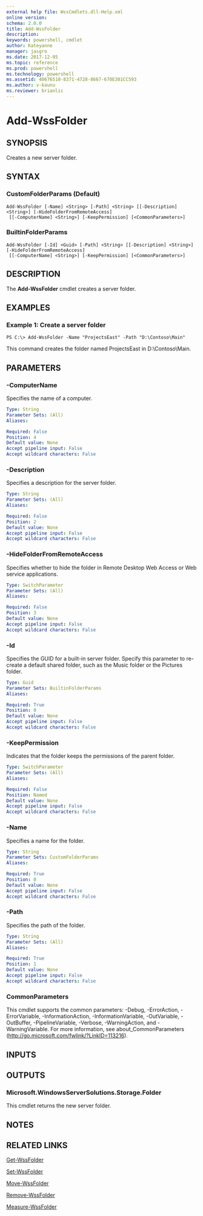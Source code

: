 ```yaml
---
external help file: WssCmdlets.dll-Help.xml
online version: 
schema: 2.0.0
title: Add-WssFolder
description: 
keywords: powershell, cmdlet
author: Kateyanne
manager: jasgro
ms.date: 2017-12-05
ms.topic: reference
ms.prod: powershell
ms.technology: powershell
ms.assetid: 40676510-8371-4728-8667-670E301CC593
ms.author: v-kaunu
ms.reviewer: brianlic
---
```


# Add-WssFolder

## SYNOPSIS
Creates a new server folder.

## SYNTAX

### CustomFolderParams (Default)
```
Add-WssFolder [-Name] <String> [-Path] <String> [[-Description] <String>] [-HideFolderFromRemoteAccess]
 [[-ComputerName] <String>] [-KeepPermission] [<CommonParameters>]
```

### BuiltinFolderParams
```
Add-WssFolder [-Id] <Guid> [-Path] <String> [[-Description] <String>] [-HideFolderFromRemoteAccess]
 [[-ComputerName] <String>] [-KeepPermission] [<CommonParameters>]
```

## DESCRIPTION
The **Add-WssFolder** cmdlet creates a server folder.

## EXAMPLES

### Example 1: Create a server folder
```
PS C:\> Add-WssFolder -Name "ProjectsEast" -Path "D:\Contoso\Main"
```

This command creates the folder named ProjectsEast in D:\Contoso\Main.

## PARAMETERS

### -ComputerName
Specifies the name of a computer.

```yaml
Type: String
Parameter Sets: (All)
Aliases: 

Required: False
Position: 4
Default value: None
Accept pipeline input: False
Accept wildcard characters: False
```

### -Description
Specifies a description for the server folder.

```yaml
Type: String
Parameter Sets: (All)
Aliases: 

Required: False
Position: 2
Default value: None
Accept pipeline input: False
Accept wildcard characters: False
```

### -HideFolderFromRemoteAccess
Specifies whether to hide the folder in Remote Desktop Web Access or Web service applications.

```yaml
Type: SwitchParameter
Parameter Sets: (All)
Aliases: 

Required: False
Position: 3
Default value: None
Accept pipeline input: False
Accept wildcard characters: False
```

### -Id
Specifies the GUID for a built-in server folder.
Specify this parameter to re-create a default shared folder, such as the Music folder or the Pictures folder.

```yaml
Type: Guid
Parameter Sets: BuiltinFolderParams
Aliases: 

Required: True
Position: 0
Default value: None
Accept pipeline input: False
Accept wildcard characters: False
```

### -KeepPermission
Indicates that the folder keeps the permissions of the parent folder.

```yaml
Type: SwitchParameter
Parameter Sets: (All)
Aliases: 

Required: False
Position: Named
Default value: None
Accept pipeline input: False
Accept wildcard characters: False
```

### -Name
Specifies a name for the folder.

```yaml
Type: String
Parameter Sets: CustomFolderParams
Aliases: 

Required: True
Position: 0
Default value: None
Accept pipeline input: False
Accept wildcard characters: False
```

### -Path
Specifies the path of the folder.

```yaml
Type: String
Parameter Sets: (All)
Aliases: 

Required: True
Position: 1
Default value: None
Accept pipeline input: False
Accept wildcard characters: False
```

### CommonParameters
This cmdlet supports the common parameters: -Debug, -ErrorAction, -ErrorVariable, -InformationAction, -InformationVariable, -OutVariable, -OutBuffer, -PipelineVariable, -Verbose, -WarningAction, and -WarningVariable. For more information, see about_CommonParameters (http://go.microsoft.com/fwlink/?LinkID=113216).

## INPUTS

## OUTPUTS

### Microsoft.WindowsServerSolutions.Storage.Folder
This cmdlet returns the new server folder.

## NOTES

## RELATED LINKS

[Get-WssFolder](./Get-WssFolder.md)

[Set-WssFolder](./Set-WssFolder.md)

[Move-WssFolder](./Move-WssFolder.md)

[Remove-WssFolder](./Remove-WssFolder.md)

[Measure-WssFolder](./Measure-WssFolder.md)

